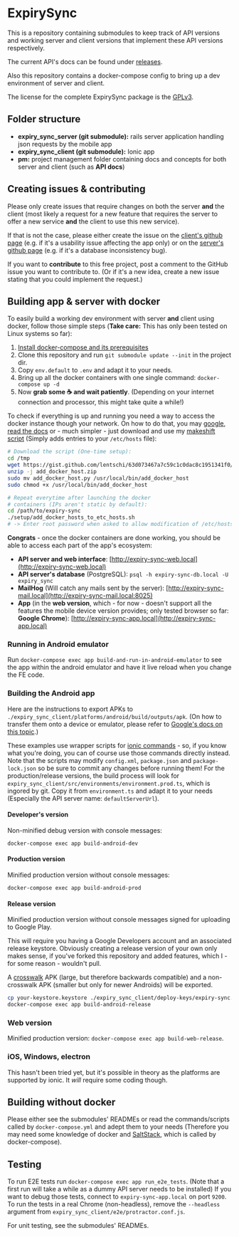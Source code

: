 # ExpirySync

This is a repository containing submodules to keep track of API versions and working server and client versions that implement these API versions respectively.

The current API's docs can be found under [releases](https://github.com/lentschi/expiry_sync/releases).

Also this repository contains a docker-compose config to bring up a dev environment of server and client.

The license for the complete ExpirySync package is the [GPLv3](LICENSE.md).

## Folder structure

- __expiry_sync_server (git submodule):__ rails server application handling json requests by the mobile app
- __expiry_sync_client (git submodule):__ Ionic app
- __pm:__ project management folder containing docs and concepts for both server and client (such as __API docs__)

## Creating issues & contributing

Please only create issues that require changes on both the server __and__ the client (most likely a request for a new feature that requires the server to offer a new service __and__ the client to use this new service).

If that is not the case, please either create the issue on the [client's github page](https://github.com/lentschi/expiry_sync_client) (e.g. if it's a usability issue affecting the app only) or on the [server's github page](https://github.com/lentschi/expiry_sync_server) (e.g. if it's a database inconsistency bug).

If you want to __contribute__ to this free project, post a comment to the GitHub issue you want to contribute to. (Or if it's a new idea, create a new issue stating that you could implement the request.)

## Building app & server with docker

To easily build a working dev environment with server __and__ client using docker, follow those simple steps (__Take care:__ This has only been tested on Linux systems so far):

1. [Install docker-compose and its prerequisites](https://docs.docker.com/compose/install/)
1. Clone this repository and run `git submodule update --init` in the project dir.
1. Copy `env.default` to `.env` and adapt it to your needs.
1. Bring up all the docker containers with one single command: `docker-compose up -d`
1. Now __grab some :coffee: and wait patiently__. (Depending on your internet connection and processor, this might take quite a while!)

To check if everything is up and running you need a way to access the docker instance though your network. On how to do that, you may [google](https://www.google.com/#q=docker+resolve+container+ip), [read the docs](https://docs.docker.com/engine/userguide/networking/) or - much simpler - just download and use my [makeshift script](https://gist.github.com/lentschi/63d073467a7c59c1c0dac8c1951341f0) (Simply adds entries to your `/etc/hosts` file):

```bash
# Download the script (One-time setup):
cd /tmp
wget https://gist.github.com/lentschi/63d073467a7c59c1c0dac8c1951341f0/archive/e0386fe7abd5b804ad714cd4735d1bed3332ca3f.zip -O add_docker_host.zip
unzip -j add_docker_host.zip
sudo mv add_docker_host.py /usr/local/bin/add_docker_host
sudo chmod +x /usr/local/bin/add_docker_host

# Repeat everytime after launching the docker
# containers (IPs aren't static by default):
cd /path/to/expiry-sync
./setup/add_docker_hosts_to_etc_hosts.sh
# -> Enter root password when asked to allow modification of /etc/hosts

```

__Congrats__ - once the docker containers are done working, you should be able to access each part of the app's ecosystem:

- __API server and web interface__: [http://expiry-sync-web.local](http://expiry-sync-web.local)
- __API server's database__ (PostgreSQL): `psql -h expiry-sync-db.local -U expiry_sync`
- __MailHog__ (Will catch any mails sent by the server): [http://expiry-sync-mail.local](http://expiry-sync-mail.local:8025)
- __App__ (in the __web version__, which - for now - doesn't support all the features the mobile device version provides; only tested browser so far: __Google Chrome__): [http://expiry-sync-app.local](http://expiry-sync-app.local)

### Running in Android emulator

Run `docker-compose exec app build-and-run-in-android-emulator` to see the app within the android emulator and have it live reload when you change the FE code.

### Building the Android app

Here are the instructions to export APKs to `./expiry_sync_client/platforms/android/build/outputs/apk`. (On how to transfer them onto a device or emulator, please refer to [Google's docs on this topic](https://developer.android.com/studio/command-line/adb.html#move).)

These examples use wrapper scripts for [ionic commands](https://ionicframework.com/docs/cli/) - so, if you know what you're doing, you can of course use those commands directly instead.
Note that the scripts may modify `config.xml`, `package.json` and `package-lock.json` so be sure to commit any changes before running them!
For the production/release versions, the build process will look for `expiry_sync_client/src/environments/environment.prod.ts`, which is ingored by git. Copy it from `environment.ts` and adapt it to your needs (Especially the API server name: `defaultServerUrl`).

#### Developer's version

Non-minified debug version with console messages:

`docker-compose exec app build-android-dev`

#### Production version

Minified production version without console messages:

`docker-compose exec app build-android-prod`

#### Release version

Minified production version without console messages signed for uploading to Google Play.

This will require you having a Google Developers account and an associated release keystore. Obviously creating a release version of your own only makes sense, if you've forked this repository and added features, which I - for some reason - wouldn't pull.

A [crosswalk](https://crosswalk-project.org/documentation/cordova.html) APK (large, but therefore backwards compatible) and a non-crosswalk APK (smaller but only for newer Androids) will be exported.

```bash
cp your-keystore.keystore ./expiry_sync_client/deploy-keys/expiry-sync.keystore
docker-compose exec app build-android-release
```

### Web version

Minified production version:
`docker-compose exec app build-web-release`.

### iOS, Windows, electron

This hasn't been tried yet, but it's possible in theory as the platforms are supported by ionic. It *will* require some coding though.

## Building without docker

Please either see the submodules' READMEs or read the commands/scripts called by `docker-compose.yml` and adept them to your needs (Therefore you may need some knowledge of docker and [SaltStack](https://saltstack.com/), which is called by docker-compose).

## Testing

To run E2E tests run `docker-compose exec app run_e2e_tests`. (Note that a first run will take a while as a dummy API server needs to be installed) If you want to debug those tests, connect to `expiry-sync-app.local` on port `9200`. To run the tests in a real Chrome (non-headless), remove the `--headless` argument from `expiry_sync_client/e2e/protractor.conf.js`.

For unit testing, see the submodules' READMEs.
